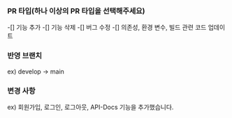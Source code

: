 ### PR 타입(하나 이상의 PR 타입을 선택해주세요)
-[] 기능 추가
-[] 기능 삭제
-[] 버그 수정
-[] 의존성, 환경 변수, 빌드 관련 코드 업데이트

### 반영 브랜치
ex) develop -> main

### 변경 사항
ex) 회원가입, 로그인, 로그아웃, API-Docs 기능을 추가했습니다.
